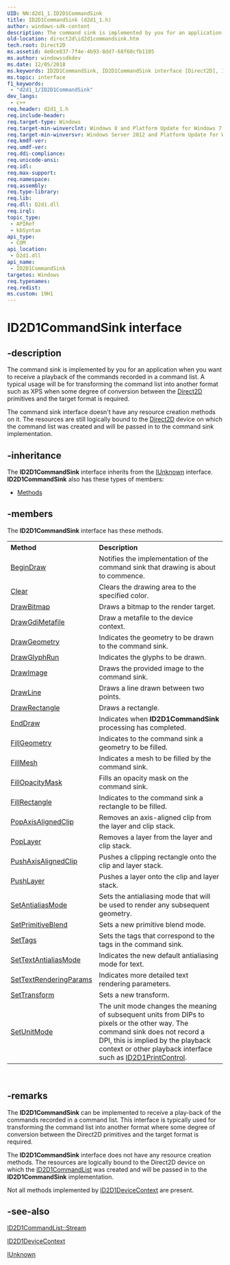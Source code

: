 ```yaml
---
UID: NN:d2d1_1.ID2D1CommandSink
title: ID2D1CommandSink (d2d1_1.h)
author: windows-sdk-content
description: The command sink is implemented by you for an application when you want to receive a playback of the commands recorded in a command list.
old-location: direct2d\id2d1commandsink.htm
tech.root: Direct2D
ms.assetid: 4e0ce837-7f4e-4b93-8dd7-68f60cfb1105
ms.author: windowssdkdev
ms.date: 12/05/2018
ms.keywords: ID2D1CommandSink, ID2D1CommandSink interface [Direct2D], ID2D1CommandSink interface [Direct2D],described, d2d1_1/ID2D1CommandSink, direct2d.id2d1commandsink
ms.topic: interface
f1_keywords: 
 - "d2d1_1/ID2D1CommandSink"
dev_langs:
 - c++
req.header: d2d1_1.h
req.include-header: 
req.target-type: Windows
req.target-min-winverclnt: Windows 8 and Platform Update for Windows 7 [desktop apps \| UWP apps]
req.target-min-winversvr: Windows Server 2012 and Platform Update for Windows Server 2008 R2 [desktop apps \| UWP apps]
req.kmdf-ver: 
req.umdf-ver: 
req.ddi-compliance: 
req.unicode-ansi: 
req.idl: 
req.max-support: 
req.namespace: 
req.assembly: 
req.type-library: 
req.lib: 
req.dll: D2d1.dll
req.irql: 
topic_type:
 - APIRef
 - kbSyntax
api_type:
 - COM
api_location:
 - D2d1.dll
api_name:
 - ID2D1CommandSink
targetos: Windows
req.typenames: 
req.redist: 
ms.custom: 19H1
---
```


# ID2D1CommandSink interface


## -description



The command sink is implemented by you for an application when you want to receive a playback of the commands recorded in a command list. A typical usage will be for transforming the command list into another format such as XPS when some degree of conversion between the <a href="https://docs.microsoft.com/windows/desktop/Direct2D/direct2d-portal">Direct2D</a> primitives and the target format is required.



The command sink interface doesn't have any resource creation methods on it. The resources are still logically bound to the <a href="https://docs.microsoft.com/windows/desktop/Direct2D/direct2d-portal">Direct2D</a> device on which the command list was created and will be passed in to the command sink implementation.




## -inheritance

The <b xmlns:loc="http://microsoft.com/wdcml/l10n">ID2D1CommandSink</b> interface inherits from the <a href="https://docs.microsoft.com/windows/desktop/api/unknwn/nn-unknwn-iunknown">IUnknown</a> interface. <b>ID2D1CommandSink</b> also has these types of members:
<ul>
<li><a href="https://docs.microsoft.com/">Methods</a></li>
</ul>

## -members

The <b>ID2D1CommandSink</b> interface has these methods.
<table class="members" id="memberListMethods">
<tr>
<th align="left" width="37%">Method</th>
<th align="left" width="63%">Description</th>
</tr>
<tr data="declared;">
<td align="left" width="37%">
<a href="https://docs.microsoft.com/windows/desktop/api/d2d1_1/nf-d2d1_1-id2d1commandsink-begindraw">BeginDraw</a>
</td>
<td align="left" width="63%">
Notifies the implementation of the command sink that drawing is about to commence.

</td>
</tr>
<tr data="declared;">
<td align="left" width="37%">
<a href="https://docs.microsoft.com/windows/desktop/api/d2d1_1/nf-d2d1_1-id2d1commandsink-clear">Clear</a>
</td>
<td align="left" width="63%">
Clears the drawing area to the specified color. 



</td>
</tr>
<tr data="declared;">
<td align="left" width="37%">
<a href="https://docs.microsoft.com/windows/desktop/api/d2d1_1/nf-d2d1_1-id2d1commandsink-drawbitmap">DrawBitmap</a>
</td>
<td align="left" width="63%">
Draws a bitmap to the render target.

</td>
</tr>
<tr data="declared;">
<td align="left" width="37%">
<a href="https://docs.microsoft.com/windows/desktop/api/d2d1_1/nf-d2d1_1-id2d1commandsink-drawgdimetafile">DrawGdiMetafile</a>
</td>
<td align="left" width="63%">
Draw a metafile to the device context.

</td>
</tr>
<tr data="declared;">
<td align="left" width="37%">
<a href="https://docs.microsoft.com/windows/desktop/api/d2d1_1/nf-d2d1_1-id2d1commandsink-drawgeometry">DrawGeometry</a>
</td>
<td align="left" width="63%">
Indicates the geometry to be drawn to the command sink.

</td>
</tr>
<tr data="declared;">
<td align="left" width="37%">
<a href="https://docs.microsoft.com/windows/desktop/api/d2d1_1/nf-d2d1_1-id2d1commandsink-drawglyphrun">DrawGlyphRun</a>
</td>
<td align="left" width="63%">
Indicates the glyphs to be drawn.

</td>
</tr>
<tr data="declared;">
<td align="left" width="37%">
<a href="https://docs.microsoft.com/windows/desktop/api/d2d1_1/nf-d2d1_1-id2d1commandsink-drawimage">DrawImage</a>
</td>
<td align="left" width="63%">
Draws the provided image to the command sink.  

</td>
</tr>
<tr data="declared;">
<td align="left" width="37%">
<a href="https://docs.microsoft.com/windows/desktop/api/d2d1_1/nf-d2d1_1-id2d1commandsink-drawline">DrawLine</a>
</td>
<td align="left" width="63%">
Draws a line drawn between two points.

</td>
</tr>
<tr data="declared;">
<td align="left" width="37%">
<a href="https://docs.microsoft.com/windows/desktop/api/d2d1_1/nf-d2d1_1-id2d1commandsink-drawrectangle">DrawRectangle</a>
</td>
<td align="left" width="63%">
Draws a rectangle.

</td>
</tr>
<tr data="declared;">
<td align="left" width="37%">
<a href="https://docs.microsoft.com/windows/desktop/api/d2d1_1/nf-d2d1_1-id2d1commandsink-enddraw">EndDraw</a>
</td>
<td align="left" width="63%">
Indicates when  <b>ID2D1CommandSink</b> processing has completed.

</td>
</tr>
<tr data="declared;">
<td align="left" width="37%">
<a href="https://docs.microsoft.com/windows/desktop/api/d2d1_1/nf-d2d1_1-id2d1commandsink-fillgeometry">FillGeometry</a>
</td>
<td align="left" width="63%">
Indicates to the command sink a geometry to be filled.

</td>
</tr>
<tr data="declared;">
<td align="left" width="37%">
<a href="https://docs.microsoft.com/windows/desktop/api/d2d1_1/nf-d2d1_1-id2d1commandsink-fillmesh">FillMesh</a>
</td>
<td align="left" width="63%">
Indicates a mesh to be filled by the command sink.

</td>
</tr>
<tr data="declared;">
<td align="left" width="37%">
<a href="https://docs.microsoft.com/windows/desktop/api/d2d1_1/nf-d2d1_1-id2d1commandsink-fillopacitymask">FillOpacityMask</a>
</td>
<td align="left" width="63%">
Fills an opacity mask on the command sink.

</td>
</tr>
<tr data="declared;">
<td align="left" width="37%">
<a href="https://docs.microsoft.com/windows/desktop/api/d2d1_1/nf-d2d1_1-id2d1commandsink-fillrectangle">FillRectangle</a>
</td>
<td align="left" width="63%">
Indicates to the command sink a rectangle to be filled.

</td>
</tr>
<tr data="declared;">
<td align="left" width="37%">
<a href="https://docs.microsoft.com/windows/desktop/api/d2d1_1/nf-d2d1_1-id2d1commandsink-popaxisalignedclip">PopAxisAlignedClip</a>
</td>
<td align="left" width="63%">
Removes an axis-aligned clip from the layer and clip stack.

</td>
</tr>
<tr data="declared;">
<td align="left" width="37%">
<a href="https://docs.microsoft.com/windows/desktop/api/d2d1_1/nf-d2d1_1-id2d1commandsink-poplayer">PopLayer</a>
</td>
<td align="left" width="63%">
Removes  a layer from the layer and clip stack.

</td>
</tr>
<tr data="declared;">
<td align="left" width="37%">
<a href="https://docs.microsoft.com/windows/desktop/api/d2d1_1/nf-d2d1_1-id2d1commandsink-pushaxisalignedclip">PushAxisAlignedClip</a>
</td>
<td align="left" width="63%">
Pushes a clipping rectangle onto the clip and layer stack.

</td>
</tr>
<tr data="declared;">
<td align="left" width="37%">
<a href="https://docs.microsoft.com/windows/desktop/api/d2d1_1/nf-d2d1_1-id2d1commandsink-pushlayer">PushLayer</a>
</td>
<td align="left" width="63%">
Pushes a layer onto the clip and layer stack.

</td>
</tr>
<tr data="declared;">
<td align="left" width="37%">
<a href="https://docs.microsoft.com/windows/desktop/api/d2d1_1/nf-d2d1_1-id2d1commandsink-setantialiasmode">SetAntialiasMode</a>
</td>
<td align="left" width="63%">
Sets the antialiasing mode that will be used to render any subsequent geometry.

</td>
</tr>
<tr data="declared;">
<td align="left" width="37%">
<a href="https://docs.microsoft.com/windows/desktop/api/d2d1_1/nf-d2d1_1-id2d1commandsink-setprimitiveblend">SetPrimitiveBlend</a>
</td>
<td align="left" width="63%">
Sets a new primitive blend mode.

</td>
</tr>
<tr data="declared;">
<td align="left" width="37%">
<a href="https://docs.microsoft.com/windows/desktop/api/d2d1_1/nf-d2d1_1-id2d1commandsink-settags">SetTags</a>
</td>
<td align="left" width="63%">
Sets the tags that correspond to the tags in the command sink.

</td>
</tr>
<tr data="declared;">
<td align="left" width="37%">
<a href="https://docs.microsoft.com/windows/desktop/api/d2d1_1/nf-d2d1_1-id2d1commandsink-settextantialiasmode">SetTextAntialiasMode</a>
</td>
<td align="left" width="63%">
Indicates the new default antialiasing mode for text.

</td>
</tr>
<tr data="declared;">
<td align="left" width="37%">
<a href="https://docs.microsoft.com/windows/desktop/api/d2d1_1/nf-d2d1_1-id2d1commandsink-settextrenderingparams">SetTextRenderingParams</a>
</td>
<td align="left" width="63%">
Indicates more detailed text rendering parameters.

</td>
</tr>
<tr data="declared;">
<td align="left" width="37%">
<a href="https://docs.microsoft.com/windows/desktop/api/d2d1_1/nf-d2d1_1-id2d1commandsink-settransform">SetTransform</a>
</td>
<td align="left" width="63%">
Sets a new transform.

</td>
</tr>
<tr data="declared;">
<td align="left" width="37%">
<a href="https://docs.microsoft.com/windows/desktop/api/d2d1_1/nf-d2d1_1-id2d1commandsink-setunitmode">SetUnitMode</a>
</td>
<td align="left" width="63%">
The unit mode changes the meaning of subsequent units from DIPs to pixels  or the other way. The command sink does not record a DPI, this is implied by the playback context or other playback interface such as <a href="https://docs.microsoft.com/windows/desktop/api/d2d1_1/nn-d2d1_1-id2d1printcontrol">ID2D1PrintControl</a>.

</td>
</tr>
</table> 


## -remarks



The <b>ID2D1CommandSink</b> can be implemented to receive a play-back of the commands recorded in a command list. This interface is typically used for transforming the command list into another format  where some degree of conversion between the Direct2D primitives and the target format is required.
      
      

The <b>ID2D1CommandSink</b> interface does not have any resource creation methods. The resources are logically bound to the Direct2D device on which the <a href="https://docs.microsoft.com/windows/desktop/api/d2d1_1/nn-d2d1_1-id2d1commandlist">ID2D1CommandList</a> was created and will be passed in to the <b>ID2D1CommandSink</b> implementation.
      
      

Not all methods implemented by <a href="https://docs.microsoft.com/windows/desktop/api/d2d1_1/nn-d2d1_1-id2d1devicecontext">ID2D1DeviceContext</a> are present.




## -see-also




<a href="https://docs.microsoft.com/windows/desktop/api/d2d1_1/nf-d2d1_1-id2d1commandlist-stream">ID2D1CommandList::Stream</a>



<a href="https://docs.microsoft.com/windows/desktop/api/d2d1_1/nn-d2d1_1-id2d1devicecontext">ID2D1DeviceContext</a>



<a href="https://docs.microsoft.com/windows/desktop/api/unknwn/nn-unknwn-iunknown">IUnknown</a>
 

 

